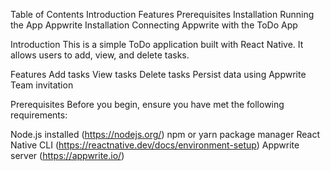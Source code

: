 Table of Contents
Introduction
Features
Prerequisites
Installation
Running the App
Appwrite Installation
Connecting Appwrite with the ToDo App

Introduction
This is a simple ToDo application built with React Native. It allows users to add, view, and delete tasks.

Features
Add tasks
View tasks
Delete tasks
Persist data using Appwrite
Team invitation

Prerequisites
Before you begin, ensure you have met the following requirements:

Node.js installed (https://nodejs.org/)
npm or yarn package manager
React Native CLI (https://reactnative.dev/docs/environment-setup)
Appwrite server (https://appwrite.io/)
